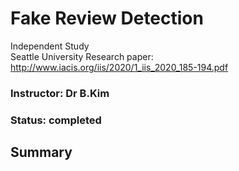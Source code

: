 # Fake Review Detection

 Independent Study <br>
 Seattle University
 Research paper: http://www.iacis.org/iis/2020/1_iis_2020_185-194.pdf
### Instructor: Dr B.Kim
### Status: completed

## Summary
